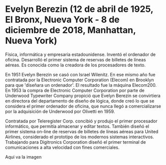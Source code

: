 # **Evelyn Berezin (12 de abril de 1925, El Bronx, Nueva York - 8 de diciembre de 2018, Manhattan, Nueva York)**

Física, informática y empresaria estadounidense. Inventó el ordenador de oficina. Desarrolló el primer sistema de reservas de billetes de líneas aéreas. Es conocida como la creadora de los procesadores de texto.

En 1951 Evelyn Berezin se casó con Israel Wilenitz. En ese mismo año fue contratada por la Electronic Computer Corporation (Elecom) en Brooklyn para que 'diseñara un ordenador'. El resultado fue la máquina Elecom200. En 1953 la compra de Electronic Computer Corporation por parte de Underwood Typewriter Company propició que Evelyn Berezin se convirtiera en directora del departamento de diseño de lógica, donde creó lo que se considera el primer ordenador de oficina, que nunca llegó a comercializarse por la adquisición de Underwood por Olivetti en 1959.

Contratada por Teleregister Corp. concibió y produjo el primer procesador informático, que permitía almacenar y editar textos. También diseñó el primer sistema on-line de reservas de billetes de líneas aéreas para United Airlines, considerado el prototipo de los modernos sistemas interactivos. Trabajando para Digitronics Corporation diseñó el primer terminal de comunicaciones a alta velocidad con fines comerciales.

Aqui va la imagen
